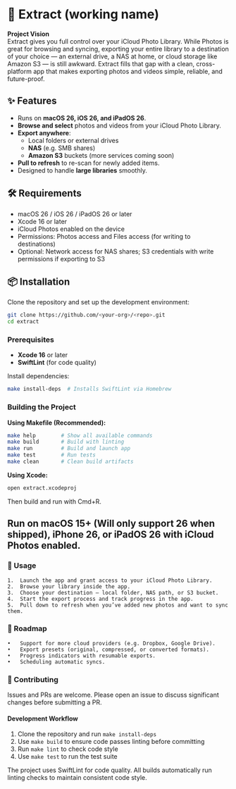 # 📸 Extract (working name)

**Project Vision**  
Extract gives you full control over your iCloud Photo Library. While Photos is great for browsing and syncing, exporting your entire library to a destination of your choice — an external drive, a NAS at home, or cloud storage like Amazon S3 — is still awkward. Extract fills that gap with a clean, cross-platform app that makes exporting photos and videos simple, reliable, and future-proof.

## ✨ Features
- Runs on **macOS 26, iOS 26, and iPadOS 26**.
- **Browse and select** photos and videos from your iCloud Photo Library.
- **Export anywhere**:
  - Local folders or external drives
  - **NAS** (e.g. SMB shares)
  - **Amazon S3** buckets (more services coming soon)
- **Pull to refresh** to re-scan for newly added items.
- Designed to handle **large libraries** smoothly.

## 🛠 Requirements
- macOS 26 / iOS 26 / iPadOS 26 or later
- Xcode 16 or later
- iCloud Photos enabled on the device
- Permissions: Photos access and Files access (for writing to destinations)
- Optional: Network access for NAS shares; S3 credentials with write permissions if exporting to S3

## 📦 Installation
Clone the repository and set up the development environment:

```bash
git clone https://github.com/<your-org>/<repo>.git
cd extract
```

### Prerequisites
- **Xcode 16** or later
- **SwiftLint** (for code quality)

Install dependencies:
```bash
make install-deps  # Installs SwiftLint via Homebrew
```

### Building the Project

**Using Makefile (Recommended):**
```bash
make help        # Show all available commands
make build       # Build with linting
make run         # Build and launch app
make test        # Run tests
make clean       # Clean build artifacts
```

**Using Xcode:**
```bash
open extract.xcodeproj
```
Then build and run with Cmd+R.

## Run on macOS 15+ (Will only support 26 when shipped), iPhone 26, or iPadOS 26 with iCloud Photos enabled.

### 🚀 Usage
	1.	Launch the app and grant access to your iCloud Photo Library.
	2.	Browse your library inside the app.
	3.	Choose your destination — local folder, NAS path, or S3 bucket.
	4.	Start the export process and track progress in the app.
	5.	Pull down to refresh when you’ve added new photos and want to sync them.

### 📜 Roadmap
	•	Support for more cloud providers (e.g. Dropbox, Google Drive).
	•	Export presets (original, compressed, or converted formats).
	•	Progress indicators with resumable exports.
	•	Scheduling automatic syncs.

### 🤝 Contributing

Issues and PRs are welcome. Please open an issue to discuss significant changes before submitting a PR.

#### Development Workflow
1. Clone the repository and run `make install-deps`
2. Use `make build` to ensure code passes linting before committing
3. Run `make lint` to check code style
4. Use `make test` to run the test suite

The project uses SwiftLint for code quality. All builds automatically run linting checks to maintain consistent code style.
